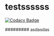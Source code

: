 # testssssss

[![Codacy Badge](https://api.codacy.com/project/badge/Grade/b37684b312ca4c9ba2f19b4338403d5e)](https://app.codacy.com/gh/pedrocodacy/testssssss?utm_source=github.com&utm_medium=referral&utm_content=pedrocodacy/testssssss&utm_campaign=Badge_Grade)

######### asdasdas
